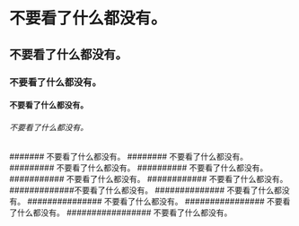 # 不要看了什么都没有。
## 不要看了什么都没有。
### 不要看了什么都没有。
#### 不要看了什么都没有。
###### 不要看了什么都没有。
####### 不要看了什么都没有。
######## 不要看了什么都没有。
######### 不要看了什么都没有。
########## 不要看了什么都没有。
########### 不要看了什么都没有。
############ 不要看了什么都没有。
#############不要看了什么都没有。
############## 不要看了什么都没有。
############### 不要看了什么都没有。
################ 不要看了什么都没有。
################# 不要看了什么都没有。